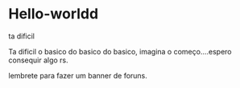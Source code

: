 # Hello-worldd
ta  dificil

Ta dificil o basico do basico do basico, imagina o começo....espero consequir algo rs.

lembrete para fazer um banner de foruns.
